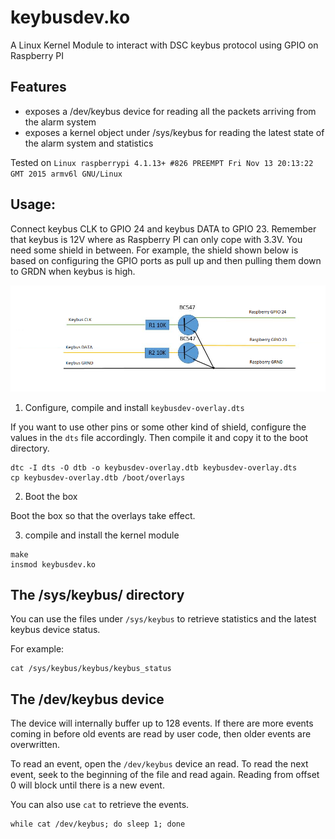 # keybusdev.ko

A Linux Kernel Module to interact with DSC keybus protocol using GPIO on Raspberry PI

## Features

* exposes a /dev/keybus device for reading all the packets arriving from the alarm system
* exposes a kernel object under /sys/keybus for reading the latest state of the alarm system and statistics

Tested on `Linux raspberrypi 4.1.13+ #826 PREEMPT Fri Nov 13 20:13:22 GMT 2015 armv6l GNU/Linux`

## Usage:

Connect keybus CLK to GPIO 24 and keybus DATA to GPIO 23. Remember
that keybus is 12V where as Raspberry PI can only cope with 3.3V. You
need some shield in between. For example, the shield shown below is based 
on configuring the GPIO ports as pull up and then pulling them down to GRDN 
when keybus is high.

![shield.png](shield.png)

1. Configure, compile and install `keybusdev-overlay.dts`

If you want to use other pins or some other kind of shield, configure
the values in the `dts` file accordingly. Then compile it and copy it
to the boot directory.

```
dtc -I dts -O dtb -o keybusdev-overlay.dtb keybusdev-overlay.dts
cp keybusdev-overlay.dtb /boot/overlays

```

2. Boot the box

Boot the box so that the overlays take effect.

3. compile and install the kernel module

```
make
insmod keybusdev.ko 
```

## The /sys/keybus/ directory

You can use the files under `/sys/keybus` to retrieve statistics and the latest keybus device status.

For example:

```
cat /sys/keybus/keybus/keybus_status
```

## The /dev/keybus device

The device will internally buffer up to 128 events. If there are more
events coming in before old events are read by user code, then older
events are overwritten.

To read an event, open the `/dev/keybus` device an read. To read the
next event, seek to the beginning of the file and read again. Reading
from offset 0 will block until there is a new event.

You can also use `cat` to retrieve the events.

```
while cat /dev/keybus; do sleep 1; done
```
